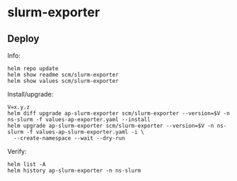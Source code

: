 slurm-exporter
==============

Deploy
------
Info:

    helm repo update
    helm show readme scm/slurm-exporter
    helm show values scm/slurm-exporter

Install/upgrade:

    V=x.y.z
    helm diff upgrade ap-slurm-exporter scm/slurm-exporter --version=$V -n ns-slurm -f values-ap-exporter.yaml --install
    helm upgrade ap-slurm-exporter scm/slurm-exporter --version=$V -n ns-slurm -f values-ap-slurm-exporter.yaml -i \
      --create-namespace --wait --dry-run

Verify:

    helm list -A
    helm history ap-slurm-exporter -n ns-slurm
